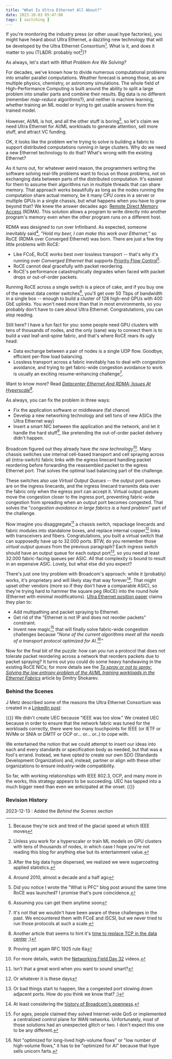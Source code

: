 ```yaml
---
title: "What Is Ultra Ethernet All About?"
date: 2023-10-03 05:47:00
tags: [ switching ]
---
```

If you're monitoring the industry press (or other usual hype factories), you might have heard about Ultra Ethernet, a dazzling new technology that will be developed by the Ultra Ethernet Consortium[^ITS]. What is it, and does it matter to you (TL&DR: probably not[^WHS])?

[^ITS]: Because they're sick and tired of the glacial speed at which IEEE moves

[^WHS]: Unless you work for a hyperscaler or train ML models on GPU clusters with tens of thousands of nodes, in which case I hope you're not reading this blog for anything else but its entertainment value.

As always, let's start with *What Problem Are We Solving?*
<!--more-->
For decades, we've known how to divide numerous computational problems into smaller parallel computations. Weather forecast is among those, as are multiple physics, chemistry, or astronomy simulations. The whole field of High-Performance Computing is built around the ability to split a large problem into smaller parts and combine their results. Big data is no different (remember *map-reduce* algorithms?), and neither is machine learning, whether training an ML model or trying to get usable answers from the trained model.

However, AI/ML is hot, and all the other stuff is boring[^BDH], so let's claim we need Ultra Ethernet for AI/ML workloads to generate attention, sell more stuff, and attract VC funding.

[^BDH]: After the big data hype dispersed, we realized we were sugarcoating applied statistics.

OK, it looks like the problem we're trying to solve is building a fabric to support distributed computations running in large clusters. Why do we need a new Ethernet technology to do that? What's wrong with the existing Ethernet?

As it turns out, for whatever weird reason, the programmers writing the software solving real-life problems want to focus on those problems, not on exchanging data between parts of the distributed computation. It's easiest for them to assume their algorithms run in multiple threads that can share memory. That approach works beautifully as long as the nodes running the computation share actual memory, be it many CPU cores in a server or multiple GPUs in a single chassis, but what happens when you have to grow beyond that? We knew the answer decades ago: [Remote Direct Memory Access](https://en.wikipedia.org/wiki/Remote_direct_memory_access) (RDMA). This solution allows a program to write directly into another program's memory even when the other program runs on a different host.
  
RDMA was designed to run over Infiniband. As expected, someone inevitably said[^RH], "*Hold my beer, I can make this work over Ethernet,*" so RoCE (RDMA over Converged Ethernet) was born. There are just a few tiny little problems with RoCE:

[^RH]: Around 2010, almost a decade and a half ago

-   Like FCoE, RoCE works best over lossless transport -- that's why it's running over *Converged Ethernet* that supports [Priority Flow Control](/2010/09/introduction-to-8021qbb-priority-flow.html)[^PFC].
-   RoCE cannot deal gracefully with packet reordering.
-   RoCE's performance catastrophically degrades when faced with packet drops or out-of-order packets.

[^PFC]: Did you notice I wrote the "What is PFC" blog post around the same time RoCE was launched? I promise that's pure coincidence.

Running RoCE across a single switch is a piece of cake, and if you buy one of the newest data center switches[^CANGET], you'll get over 50 Tbps of bandwidth in a single box -- enough to build a cluster of 128 high-end GPUs with 400 GbE uplinks. You won't need more than that in most environments, so you probably don't have to care about Ultra Ethernet. Congratulations, you can stop reading.

[^CANGET]: Assuming you can get them anytime soon

Still here? I have a fun fact for you: some people need GPU clusters with tens of thousands of nodes, and the only (sane) way to connect them is to build a vast leaf-and-spine fabric, and that's where RoCE rears its ugly head:

-   Data exchange between a pair of nodes is a single UDP flow. Goodbye, efficient per-flow load balancing.
-   Lossless transport across a fabric inevitably has to deal with congestion avoidance, and trying to get fabric-wide congestion avoidance to work is usually an exciting resume-enhancing challenge[^NN].

[^NN]: It's not that we wouldn't have been aware of these challenges in the past. We encountered them with FCoE and iSCSI, but we never tried to run those protocols at such a scale.

Want to know more? Read *[Datacenter Ethernet And RDMA: Issues At Hyperscale](https://arxiv.org/pdf/2302.03337.pdf)*[^NOTCP]. 

[^NOTCP]: Another article that seems to hint it's [time to replace TCP in the data center](/2023/01/data-center-tcp-replacement.html) ;)

As always, you can fix the problem in three ways:

-   Fix the application software or middleware (fat chance)
-   Develop a new networking technology and sell tons of new ASICs (the Ultra Ethernet way)
-   Insert a smart NIC between the application and the network, and let it handle the hard stuff[^R6], like pretending the out-of-order packet delivery didn't happen.

[^R6]: Proving yet again RFC 1925 rule 6a

Broadcom figured out they already have *the new technology*[^NFD]. Many chassis switches use internal cell-based transport and cell spraying across all (intra-switch) fabric links with the egress linecard handling packet reordering before forwarding the reassembled packet to the egress Ethernet port. That solves the optimal load balancing part of the challenge.

[^NFD]: For more details, watch the [Networking Field Day 32](https://techfieldday.com/appearance/broadcom-presents-at-networking-field-day-32/) videos.

These switches also use *Virtual Output Queues* -- the output port queues are on the ingress linecards, and the ingress linecard transmits data over the fabric only when the egress port can accept it. Virtual output queues move the congestion closer to the ingress port, preventing fabric-wide congestion from spreading when an output port becomes congested. That solves the "*congestion avoidance in large fabrics is a hard problem*" part of the challenge.

Now imagine you disaggregate[^DG] a chassis switch, repackage linecards and fabric modules into standalone boxes, and replace internal copper[^CP] links with transceivers and fibers. Congratulations, you built a virtual switch that can supposedly have up to 32.000 ports. BTW, do you remember those *virtual output queues* from the previous paragraph? Each ingress switch should have an output queue for each output port[^VOQ], so you need at least 32.000 fabric-facing queues per ASIC. All that complexity is bound to result in an expensive ASIC. Lovely, but what else did you expect?

[^DG]: Isn't that a great word when you want to sound smart?

[^CP]: Or whatever it is these days

[^VOQ]: Or bad things start to happen, like a congested port slowing down adjacent ports. How do you think we know that? ;)

There's just one tiny problem with Broadcom's approach: while it (probably) works, it's proprietary and will likely stay that way forever[^BCM]. That might upset other vendors (more so if they don't have a comparable ASIC), so they're trying hard to hammer the square peg (RoCE) into the round hole (Ethernet with minimal modifications). [Ultra Ethernet position paper](https://ultraethernet.org/wp-content/uploads/sites/20/2023/07/23.07.12-UEC-1.0-Overview-FINAL-WITH-LOGO.pdf) claims they plan to:

[^BCM]: At least considering the [history of Broadcom's openness](/2016/05/what-are-problems-with-broadcom.html).

-   Add multipathing and packet spraying to Ethernet.
-   Get rid of the "Ethernet is not IP and does not reorder packets" constraint.
-   Invent new magic[^NM] that will finally solve fabric-wide congestion challenges because "*None of the current algorithms meet all the needs of a transport protocol optimized for AI.[^WAI]"*

[^NM]: For ages, people claimed they solved Internet-wide QoS or implemented a centralized control plane for WAN networks. Unfortunately, most of those solutions had an unexpected glitch or two. I don't expect this one to be any different.

[^WAI]: Not "optimized for long-lived high-volume flows" or "low number of high-volume flows," it has to be "optimized for AI" because that hype sells unicorn farts.

Now for the final bit of the puzzle: how can you run a protocol that does not tolerate packet reordering across a network that reorders packets due to packet spraying? It turns out you could do some heavy handwaving in the existing RoCE NICs; for more details see the *‌[To spray or not to spray: Solving the low entropy problem of the AI/ML training workloads in the Ethernet Fabrics](https://web.archive.org/web/20230917162058/https://www.linkedin.com/pulse/spray-solving-low-entropy-problem-aiml-training-fabrics-shokarev/)* article by Dmitry Shokarev.

### Behind the Scenes

J Metz described some of the reasons the Ultra Ethernet Consortium was created in a [LinkedIn post](https://www.linkedin.com/feed/update/urn:li:activity:7140339582054612992/):

{{<long-quote>}}
We didn't create UEC because "IEEE was too slow." We created UEC because in order to ensure that the network fabric was tuned for the workloads correctly, there were too many touchpoints for IEEE (or IETF or NVMe or SNIA or DMTF or OCP or... or... or..) to cope with.

We entertained the notion that we could attempt to insert our ideas into each and every standards or specification body as needed, but that was a fool's errand. Instead, we have opted to create our own SDO (Standards Development Organization) and, instead, partner or align with these other organizations to ensure industry-wide compatibility.

So far, with working relationships with IEEE 802.3, OCP, and many more in the works, this strategy appears to be succeeding. UEC has tapped into a much bigger need than even we anticipated at the onset.
{{</long-quote>}}

### Revision History

2023-12-13
: Added the *Behind the Scenes* section
